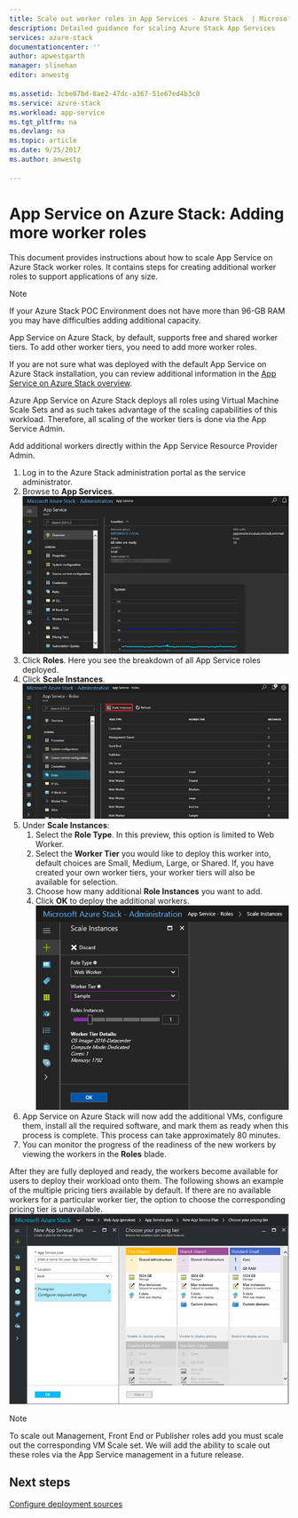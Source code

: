```yaml
---
title: Scale out worker roles in App Services - Azure Stack  | Microsoft Docs
description: Detailed guidance for scaling Azure Stack App Services
services: azure-stack
documentationcenter: ''
author: apwestgarth
manager: slinehan
editor: anwestg

ms.assetid: 3cbe87bd-8ae2-47dc-a367-51e67ed4b3c0
ms.service: azure-stack
ms.workload: app-service
ms.tgt_pltfrm: na
ms.devlang: na
ms.topic: article
ms.date: 9/25/2017
ms.author: anwestg

---
```



# App Service on Azure Stack: Adding more worker roles 

This document provides instructions about how to scale App Service on Azure Stack worker roles. It contains steps for creating additional worker roles to support applications of any size.
 
> [!NOTE]
> If your Azure Stack POC Environment does not have more than 96-GB RAM you may have difficulties adding additional capacity.

App Service on Azure Stack, by default, supports free and shared worker tiers. To add other worker tiers, you need to add more worker roles.

If you are not sure what was deployed with the default App Service on Azure Stack installation, you can review additional information in the [App Service on Azure Stack overview](azure-stack-app-service-overview.md).
 
Azure App Service on Azure Stack deploys all roles using Virtual Machine Scale Sets and as such takes advantage of the scaling capabilities of this workload. Therefore, all scaling of the worker tiers is done via the App Service Admin.

Add additional workers directly within the App Service Resource Provider Admin.

1. Log in to the Azure Stack administration portal as the service administrator.
2. Browse to **App Services**.
  ![](media/azure-stack-app-service-add-worker-roles/image01.png)
3. Click **Roles**. Here you see the breakdown of all App Service roles deployed.
4. Click **Scale Instances**.
  ![](media/azure-stack-app-service-add-worker-roles/image02.png)
5. Under **Scale Instances**:
    1. Select the **Role Type**. In this preview, this option is limited to Web Worker.
    2. Select the **Worker Tier** you would like to deploy this worker into, default choices are Small, Medium, Large, or Shared. If, you have created your own worker tiers, your worker tiers will also be available for selection.
    3. Choose how many additional **Role Instances** you want to add.
    4. Click **OK** to deploy the additional workers.
    ![](media/azure-stack-app-service-add-worker-roles/image03.png)
6. App Service on Azure Stack will now add the additional VMs, configure them, install all the required software, and mark them as ready when this process is complete. This process can take approximately 80 minutes.
7. You can monitor the progress of the readiness of the new workers by viewing the workers in the **Roles** blade.

After they are fully deployed and ready, the workers become available for users to deploy their workload onto them. The following shows an example of the multiple pricing tiers available by default. If there are no available workers for a particular worker tier, the option to choose the corresponding pricing tier is unavailable.
![](media/azure-stack-app-service-add-worker-roles/image04.png)

>[!NOTE]
> To scale out Management, Front End or Publisher roles add you must scale out the corresponding VM Scale set. We will add the ability to scale out these roles via the App Service management in a future release.

## Next steps

[Configure deployment sources](azure-stack-app-service-configure-deployment-sources.md)
